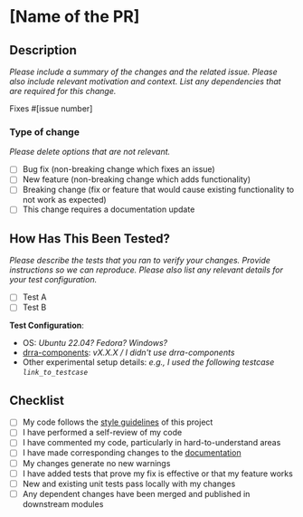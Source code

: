 # [Name of the PR]

## Description

_Please include a summary of the changes and the related issue._
_Please also include relevant motivation and context._
_List any dependencies that are required for this change._

Fixes #[issue number]

### Type of change

_Please delete options that are not relevant._

- [ ] Bug fix (non-breaking change which fixes an issue)
- [ ] New feature (non-breaking change which adds functionality)
- [ ] Breaking change (fix or feature that would cause existing functionality to not work as expected)
- [ ] This change requires a documentation update

## How Has This Been Tested?

_Please describe the tests that you ran to verify your changes._
_Provide instructions so we can reproduce._
_Please also list any relevant details for your test configuration._

- [ ] Test A
- [ ] Test B

**Test Configuration**:

- OS:
  _Ubuntu 22.04? Fedora? Windows?_
- [drra-components](https://github.com/silagokth/drra-components):
  _vX.X.X / I didn't use drra-components_
- Other experimental setup details:
  _e.g., I used the following testcase `link_to_testcase`_

## Checklist

- [ ] My code follows the [style guidelines](https://silago.eecs.kth.se/docs/Guideline/Software/)
      of this project
- [ ] I have performed a self-review of my code
- [ ] I have commented my code, particularly in hard-to-understand areas
- [ ] I have made corresponding changes to the [documentation](https://github.com/silagokth/SiLagoDoc)
- [ ] My changes generate no new warnings
- [ ] I have added tests that prove my fix is effective or that my feature works
- [ ] New and existing unit tests pass locally with my changes
- [ ] Any dependent changes have been merged and published in downstream modules
